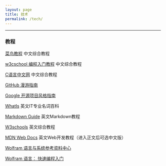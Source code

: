 ```yaml
---
layout: page
title: 技术
permalink: /tech/
---
```



---

### 教程

<a href="https://www.runoob.com/" target="_blank">菜鸟教程</a> 中文综合教程

<a href="https://www.w3cschool.cn/tutorial" target="_blank">w3cschool 编程入门教程</a> 中文综合教程

<a href="http://c.biancheng.net/sitemap/" target="_blank">C语言中文网</a> 中文综合教程

<a href="https://github.phodal.com/" target="_blank">GitHub 漫游指南</a>

<a href="https://zh-google-styleguide.readthedocs.io/en/latest/contents/" target="_blank">Google 开源项目风格指南</a>

<a href="https://whatis.techtarget.com/" target="_blank">WhatIs</a> 英文IT专业名词百科

<a href="https://www.markdownguide.org/getting-started/" target="_blank">Markdown Guide</a> 英文Markdown教程

<a href="https://www.w3schools.com/" target="_blank">W3schools</a> 英文综合教程

<a href="https://developer.mozilla.org/zh-CN/" target="_blank">MDN Web Docs</a> 英文Web开发教程（进入正文后可选中文版）

<a href="https://reference.wolfram.com/language/" target="_blank">Wolfram 语言与系统参考资料中心</a>

<a href="https://www.wolfram.com/language/fast-introduction-for-programmers/zh/" target="_blank">Wolfram 语言： 快速编程入门</a>


